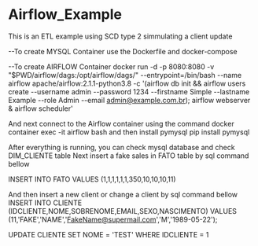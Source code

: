 # Airflow_Example
This is an ETL example using SCD type 2 simmulating a client update

--To create MYSQL Container use the Dockerfile and docker-compose

--To create AIRFLOW Container
docker run -d -p 8080:8080 -v "$PWD/airflow/dags:/opt/airflow/dags/" --entrypoint=/bin/bash --name airflow apache/airflow:2.1.1-python3.8 -c '(airflow db init && airflow users create --username admin --password 1234 --firstname Simple --lastname Example --role Admin --email admin@example.com.br); airflow webserver & airflow scheduler'

And next connect to the Airflow container using the command
docker container exec -it airflow bash
and then install pymysql
pip install pymysql


After everything is running, you can check mysql database and check DIM_CLIENTE table
Next insert a fake sales in FATO table by sql command bellow

INSERT INTO FATO VALUES (1,1,1,1,1,1,350,10,10,10,11)

And then insert a new client or change a client by sql command bellow
INSERT INTO CLIENTE (IDCLIENTE,NOME,SOBRENOME,EMAIL,SEXO,NASCIMENTO)
VALUES (11,'FAKE','NAME','FakeName@supermail.com','M','1989-05-22');

UPDATE CLIENTE SET NOME = 'TEST' WHERE IDCLIENTE = 1
